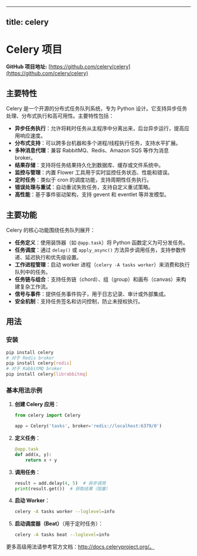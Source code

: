 
---
title: celery
---

# Celery 项目

**GitHub 项目地址:** [https://github.com/celery/celery](https://github.com/celery/celery)

## 主要特性
Celery 是一个开源的分布式任务队列系统，专为 Python 设计。它支持异步任务处理、分布式执行和高可用性。主要特性包括：
- **异步任务执行**：允许将耗时任务从主程序中分离出来，后台异步运行，提高应用响应速度。
- **分布式支持**：可以跨多台机器和多个进程/线程执行任务，支持水平扩展。
- **多种消息代理**：兼容 RabbitMQ、Redis、Amazon SQS 等作为消息 broker。
- **结果存储**：支持将任务结果持久化到数据库、缓存或文件系统中。
- **监控与管理**：内置 Flower 工具用于实时监控任务状态、性能和错误。
- **定时任务**：类似于 cron 的调度功能，支持周期性任务执行。
- **错误处理与重试**：自动重试失败任务，支持自定义重试策略。
- **高性能**：基于事件驱动架构，支持 gevent 和 eventlet 等并发模型。

## 主要功能
Celery 的核心功能围绕任务队列展开：
- **任务定义**：使用装饰器（如 `@app.task`）将 Python 函数定义为可分发任务。
- **任务调度**：通过 `delay()` 或 `apply_async()` 方法异步调用任务，支持参数传递、延迟执行和优先级设置。
- **工作进程管理**：启动 worker 进程（`celery -A tasks worker`）来消费和执行队列中的任务。
- **任务链与组合**：支持任务链（chord）、组（group）和画布（canvas）来构建复杂工作流。
- **信号与事件**：提供任务事件钩子，用于日志记录、审计或外部集成。
- **安全机制**：支持任务签名和访问控制，防止未授权执行。

## 用法
### 安装
```bash
pip install celery
# 对于 Redis broker
pip install celery[redis]
# 对于 RabbitMQ broker
pip install celery[librabbitmq]
```

### 基本用法示例
1. **创建 Celery 应用**：
   ```python
   from celery import Celery

   app = Celery('tasks', broker='redis://localhost:6379/0')
   ```

2. **定义任务**：
   ```python
   @app.task
   def add(x, y):
       return x + y
   ```

3. **调用任务**：
   ```python
   result = add.delay(4, 5)  # 异步调用
   print(result.get())  # 获取结果（阻塞）
   ```

4. **启动 Worker**：
   ```bash
   celery -A tasks worker --loglevel=info
   ```

5. **启动调度器（Beat）**（用于定时任务）：
   ```bash
   celery -A tasks beat --loglevel=info
   ```

更多高级用法请参考官方文档：http://docs.celeryproject.org/。